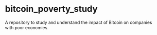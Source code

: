 # bitcoin_poverty_study
A repository to study and understand the impact of Bitcoin on companies with poor economies.
